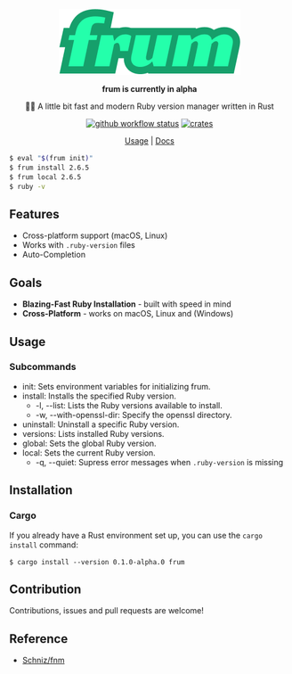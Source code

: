 <div align="center">

![frum](./resources/logo.png)

**frum is currently in alpha**

🏃‍♂️ A little bit fast and modern Ruby version manager written in Rust

[![github workflow status](https://img.shields.io/github/workflow/status/TaKO8Ki/frum/CI/main)](https://github.com/TaKO8Ki/frum/actions) [![crates](https://img.shields.io/crates/v/frum.svg?logo=rust)](https://crates.io/crates/frum)

[Usage](#Usage) | [Docs](#)

</div>

```sh
$ eval "$(frum init)"
$ frum install 2.6.5
$ frum local 2.6.5
$ ruby -v
```

## Features

- Cross-platform support (macOS, Linux)
- Works with `.ruby-version` files
- Auto-Completion

## Goals

- **Blazing-Fast Ruby Installation** - built with speed in mind
- **Cross-Platform** - works on macOS, Linux and (Windows)


## Usage

### Subcommands

- init: Sets environment variables for initializing frum.
- install: Installs the specified Ruby version.
    - -l, --list: Lists the Ruby versions available to install.
    - -w, --with-openssl-dir: Specify the openssl directory.
- uninstall: Uninstall a specific Ruby version.
- versions: Lists installed Ruby versions.
- global: Sets the global Ruby version.
- local: Sets the current Ruby version.
    - -q, --quiet: Supress error messages when `.ruby-version` is missing

## Installation

### Cargo

If you already have a Rust environment set up, you can use the `cargo install` command:

```
$ cargo install --version 0.1.0-alpha.0 frum
```

## Contribution

Contributions, issues and pull requests are welcome!

## Reference

- [Schniz/fnm](https://github.com/Schniz/fnm)
